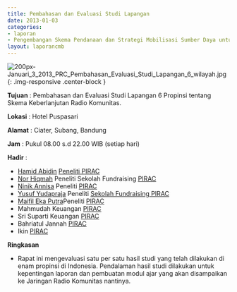 ```yaml
---
title: Pembahasan dan Evaluasi Studi Lapangan
date: 2013-01-03
categories:
- laporan
- Pengembangan Skema Pendanaan dan Strategi Mobilisasi Sumber Daya untuk Keberlanjutan Media komunitas di Indonesia
layout: laporancmb
---
```



![200px-Januari_3_2013_PRC_Pembahasan_Evaluasi_Studi_Lapangan_6_wilayah.jpg](/uploads/200px-Januari_3_2013_PRC_Pembahasan_Evaluasi_Studi_Lapangan_6_wilayah.jpg){: .img-responsive .center-block }


**Tujuan** : Pembahasan dan Evaluasi Studi Lapangan 6 Propinsi tentang Skema Keberlanjutan Radio Komunitas. 

**Lokasi** : Hotel Puspasari 

**Alamat** : Ciater, Subang, Bandung 

**Jam** : Pukul 08.00 s.d 22.00 WIB (setiap hari) 

**Hadir** :
* [Hamid Abidin](http://wiki.ciptamedia.org/wiki/Hamid_Abidin) [Peneliti PIRAC](wiki.ciptamedia.org/index.php?title=Peneliti_PIRAC&action=edit&redlink=1)
* [Nor Hiqmah](http://wiki.ciptamedia.org/wiki/Nor_Hiqmah) Peneliti Sekolah Fundraising [PIRAC](http://wiki.ciptamedia.org/wiki/PIRAC)
* [Ninik Annisa](http://wiki.ciptamedia.org/wiki/Ninik_Annisa) Peneliti [PIRAC](http://wiki.ciptamedia.org/wiki/PIRAC)
* [Yusuf Yudapraja](http://wiki.ciptamedia.org/wiki/Yusuf_Yudapraja) Peneliti [Sekolah Fundraising PIRAC](http://wiki.ciptamedia.org/wiki/Sekolah_Fundraising_PIRAC)
* [Maifil Eka Putra](http://wiki.ciptamedia.org/wiki/Maifil_Eka_Putra)Peneliti [PIRAC](http://wiki.ciptamedia.org/wiki/PIRAC)
* Mahmudah Keuangan [PIRAC](http://wiki.ciptamedia.org/wiki/PIRAC)
* Sri Suparti Keuangan [PIRAC](http://wiki.ciptamedia.org/wiki/PIRAC)
* Bahriatul Jannah [PIRAC](http://wiki.ciptamedia.org/wiki/PIRAC)
* Ikin [PIRAC](http://wiki.ciptamedia.org/wiki/PIRAC)

**Ringkasan**  
* Rapat ini mengevaluasi satu per satu hasil studi yang telah dilakukan di enam propinsi di Indonesia. Pendalaman hasil studi dilakukan untuk kepentingan laporan dan pembuatan modul ajar yang akan disampaikan ke Jaringan Radio Komunitas nantinya. 
